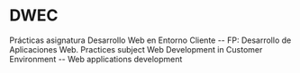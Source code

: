# DWEC
Prácticas asignatura Desarrollo Web en Entorno Cliente -- FP: Desarrollo de Aplicaciones Web.
Practices subject Web Development in Customer Environment -- Web applications development
